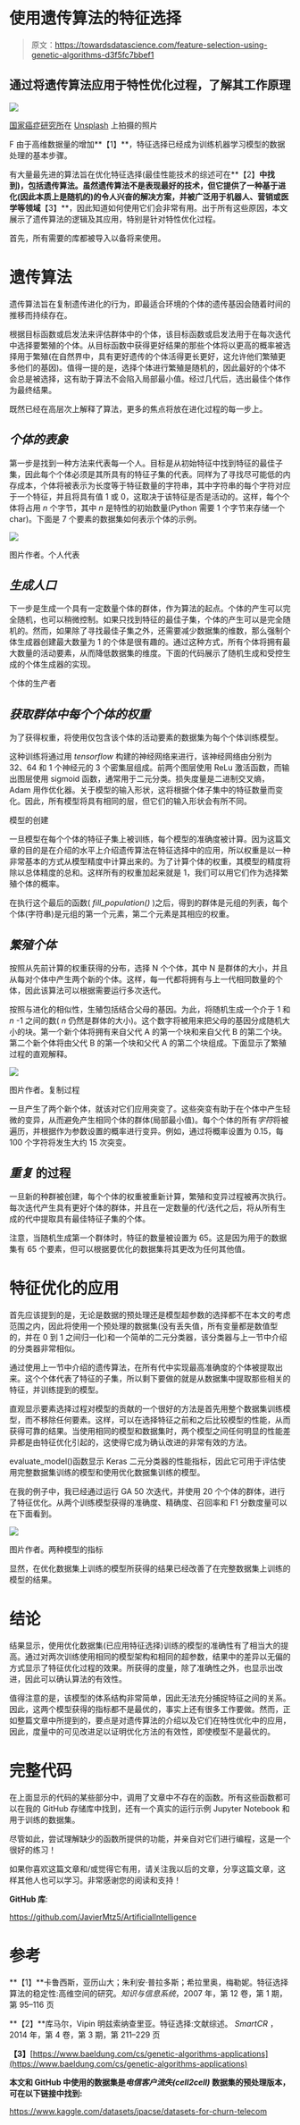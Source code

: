 # 使用遗传算法的特征选择

> 原文：<https://towardsdatascience.com/feature-selection-using-genetic-algorithms-d3f5fc7bbef1>

## 通过将遗传算法应用于特性优化过程，了解其工作原理

![](img/445530dcb3b128224fe8c3d75dbea022.png)

[国家癌症研究所](https://unsplash.com/@nci?utm_source=medium&utm_medium=referral)在 [Unsplash](https://unsplash.com?utm_source=medium&utm_medium=referral) 上拍摄的照片

F 由于高维数据量的增加**【1】**，特征选择已经成为训练机器学习模型的数据处理的基本步骤。

有大量最先进的算法旨在优化特征选择(最佳性能技术的综述可在**【2】**中找到)，包括遗传算法。虽然遗传算法不是表现最好的技术，但它提供了一种基于进化(因此本质上是随机的)的令人兴奋的解决方案，并被广泛用于机器人、营销或医学等领域**【3】**，因此知道如何使用它们会非常有用。出于所有这些原因，本文展示了遗传算法的逻辑及其应用，特别是针对特性优化过程。

首先，所有需要的库都被导入以备将来使用。

# 遗传算法

遗传算法旨在复制遗传进化的行为，即最适合环境的个体的遗传基因会随着时间的推移而持续存在。

根据目标函数或启发法来评估群体中的个体，该目标函数或启发法用于在每次迭代中选择要繁殖的个体。从目标函数中获得更好结果的那些个体将以更高的概率被选择用于繁殖(在自然界中，具有更好遗传的个体活得更长更好，这允许他们繁殖更多他们的基因)。值得一提的是，选择个体进行繁殖是随机的，因此最好的个体不会总是被选择，这有助于算法不会陷入局部最小值。经过几代后，选出最佳个体作为最终结果。

既然已经在高层次上解释了算法，更多的焦点将放在进化过程的每一步上。

## ***个体的表象***

第一步是找到一种方法来代表每一个人。目标是从初始特征中找到特征的最佳子集，因此每个个体必须是其所具有的特征子集的代表。同样为了寻找尽可能低的内存成本，个体将被表示为长度等于特征数量的字符串，其中字符串的每个字符对应于一个特征，并且将具有值 1 或 0，这取决于该特征是否是活动的。这样，每个个体将占用 *n* 个字节，其中 *n* 是特性的初始数量(Python 需要 1 个字节来存储一个 char)。下面是 7 个要素的数据集如何表示个体的示例。

![](img/77b5b5b7ccdb376bab784fa9584cb0fa.png)

图片作者。个人代表

## ***生成人口***

下一步是生成一个具有一定数量个体的群体，作为算法的起点。个体的产生可以完全随机，也可以稍微控制。如果只找到特征的最佳子集，个体的产生可以是完全随机的。然而，如果除了寻找最佳子集之外，还需要减少数据集的维数，那么强制个体生成器创建最大数量为 1 的个体是很有趣的。通过这种方式，所有个体将拥有最大数量的活动要素，从而降低数据集的维度。下面的代码展示了随机生成和受控生成的个体生成器的实现。

个体的生产者

## ***获取群体中每个个体的权重***

为了获得权重，将使用仅包含该个体的活动要素的数据集为每个个体训练模型。

这种训练将通过用 *tensorflow* 构建的神经网络来进行，该神经网络由分别为 32、64 和 1 个神经元的 3 个密集层组成。前两个图层使用 ReLu 激活函数，而输出图层使用 sigmoid 函数，通常用于二元分类。损失度量是二进制交叉熵，Adam 用作优化器。关于模型的输入形状，这将根据个体子集中的特征数量而变化。因此，所有模型将具有相同的层，但它们的输入形状会有所不同。

模型的创建

一旦模型在每个个体的特征子集上被训练，每个模型的准确度被计算。因为这篇文章的目的是在介绍的水平上介绍遗传算法在特征选择中的应用，所以权重是以一种非常基本的方式从模型精度中计算出来的。为了计算个体的权重，其模型的精度将除以总体精度的总和。这样所有的权重加起来就是 1，我们可以用它们作为选择繁殖个体的概率。

在执行这个最后的函数( *fill_population()* )之后，得到的群体是元组的列表，每个个体(字符串)是元组的第一个元素，第二个元素是其相应的权重。

## ***繁殖个体***

按照从先前计算的权重获得的分布，选择 N 个个体，其中 N 是群体的大小，并且从每对个体中产生两个新的个体。这样，每一代都将拥有与上一代相同数量的个体，因此该算法可以根据需要运行多次迭代。

按照与进化的相似性，生殖包括结合父母的基因。为此，将随机生成一个介于 1 和 *n* -1 之间的数( *n* 仍然是群体的大小)。这个数字将被用来把父母的基因分成随机大小的块。第一个新个体将拥有来自父代 A 的第一个块和来自父代 B 的第二个块。第二个新个体将由父代 B 的第一个块和父代 A 的第二个块组成。下面显示了繁殖过程的直观解释。

![](img/84d7de2d7866b7043f62d0e7c07b788b.png)

图片作者。复制过程

一旦产生了两个新个体，就该对它们应用突变了。这些突变有助于在个体中产生轻微的变异，从而避免产生相同个体的群体(局部最小值)。每个个体的所有*字符*将被遍历，并根据作为参数设置的概率进行变异。例如，通过将概率设置为 0.15，每 100 个字符将发生大约 15 次突变。

## ***重复*** 的过程

一旦新的种群被创建，每个个体的权重被重新计算，繁殖和变异过程被再次执行。每次迭代产生具有更好个体的群体，并且在一定数量的代/迭代之后，将从所有生成的代中提取具有最佳特征子集的个体。

注意，当随机生成第一个群体时，特征的数量被设置为 65。这是因为用于的数据集有 65 个要素，但可以根据要优化的数据集将其更改为任何其他值。

# 特征优化的应用

首先应该提到的是，无论是数据的预处理还是模型超参数的选择都不在本文的考虑范围之内，因此将使用一个预处理的数据集(没有丢失值，所有变量都是数值型的，并在 0 到 1 之间归一化)和一个简单的二元分类器，该分类器与上一节中介绍的分类器非常相似。

通过使用上一节中介绍的遗传算法，在所有代中实现最高准确度的个体被提取出来。这个个体代表了特征的子集，所以剩下要做的就是从数据集中提取那些相关的特征，并训练提到的模型。

直观显示要素选择过程对模型的贡献的一个很好的方法是首先用整个数据集训练模型，而不移除任何要素。这样，可以在选择特征之前和之后比较模型的性能，从而获得可靠的结果。当使用相同的模型和数据集时，两个模型之间任何明显的性能差异都是由特征优化引起的，这使得它成为确认改进的非常有效的方法。

evaluate_model()函数显示 Keras 二元分类器的性能指标，因此它可用于评估使用完整数据集训练的模型和使用优化数据集训练的模型。

在我的例子中，我已经通过运行 GA 50 次迭代，并使用 20 个个体的群体，进行了特征优化。从两个训练模型获得的准确度、精确度、召回率和 F1 分数度量可以在下面看到。

![](img/23522c7003e182a79cc742069c20e0ad.png)

图片作者。两种模型的指标

显然，在优化数据集上训练的模型所获得的结果已经改善了在完整数据集上训练的模型的结果。

# 结论

结果显示，使用优化数据集(已应用特征选择)训练的模型的准确性有了相当大的提高。通过对两次训练使用相同的模型架构和相同的超参数，结果中的差异以无偏的方式显示了特征优化过程的效果。所获得的度量，除了准确性之外，也显示出改进，因此可以确认算法的有效性。

值得注意的是，该模型的体系结构非常简单，因此无法充分捕捉特征之间的关系。因此，这两个模型获得的指标都不是最优的，事实上还有很多工作要做。然而，正如整篇文章中所提到的，要点是对遗传算法的介绍以及它们在特性优化中的应用，因此，度量中的可见改进足以证明优化方法的有效性，即使模型不是最优的。

# 完整代码

在上面显示的代码的某些部分中，调用了文章中不存在的函数。所有这些函数都可以在我的 GitHub 存储库中找到，还有一个真实的运行示例 Jupyter Notebook 和用于训练的数据集。

尽管如此，尝试理解缺少的函数所提供的功能，并亲自对它们进行编程，这是一个很好的练习！

如果你喜欢这篇文章和/或觉得它有用，请关注我以后的文章，分享这篇文章，这样其他人也可以学习。非常感谢您的阅读和支持！

**GitHub 库**:

<https://github.com/JavierMtz5/ArtificialIntelligence>  

# 参考

**【1】**卡鲁西斯，亚历山大；朱利安·普拉多斯；希拉里奥，梅勒妮。特征选择算法的稳定性:高维空间的研究。*知识与信息系统*，2007 年，第 12 卷，第 1 期，第 95–116 页

**【2】**库马尔，Vipin 明兹索纳查里亚。特征选择:文献综述。 *SmartCR* ，2014 年，第 4 卷，第 3 期，第 211–229 页

**【3】**[https://www.baeldung.com/cs/genetic-algorithms-applications](https://www.baeldung.com/cs/genetic-algorithms-applications)

**本文和 GitHub 中使用的数据集是*电信客户流失(cell2cell)* 数据集的预处理版本，可在以下链接中找到:**

<https://www.kaggle.com/datasets/jpacse/datasets-for-churn-telecom> 